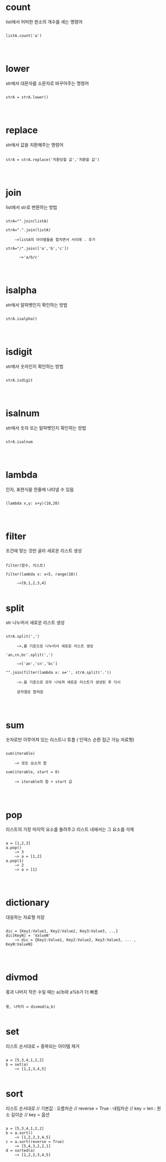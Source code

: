 count
=====

list에서 어떠한 원소의 개수를 세는 명령어

<pre>
<code>
listA.count('a')
</pre>
</code>

lower
=====

str에서 대문자를 소문자로 바꾸어주는 명령어

<pre>
<code>
strA = strA.lower()
</pre>
</code>

replace
=======

str에서 값을 치환해주는 명령어

<pre>
<code>
strA = strA.replace('치환당할 값','치환할 값')
</pre>
</code>

join
====

list에서 str로 변환하는 방법

<pre>
<code>
strA="".join(listA)

strA=".".join(listA) 

    —>listA의 아이템들을 합치면서 사이에 . 추가

strA="/".join(['a','b','c'])

      —>'a/b/c'
</pre>
</code>

isalpha
=======
str에서 알파벳인지 확인하는 방법

<pre>
<code>
strA.isalpha()
</pre>
</code>

isdigit
=======

str에서 숫자인지 확인하는 방법

<pre>
<code>
strA.isdigit
</pre>
</code>

isalnum
=======

str에서 숫자 또는 알파벳인지 확인하는 방법

<pre>
<code>
strA.isalnum
</pre>
</code>

lambda
======

인자, 표현식을 한줄에 나타낼 수 있음

<pre>
<code>
(lambda x,y: x+y)(10,20)
</pre>
</code>

filter
======

조건에 맞는 것만 골라 새로운 리스트 생성

<pre>
<code>
filter(함수, 리스트)

filter(lambda x: x<5, range(10))

     —>[0,1,2,3,4] 
</code>
</pre>

split
=====

str 나누어서 새로운 리스트 생성

<pre>
<code>
strA.split(',') 

     —>,를 기준으로 나누어서 새로운 리스트 생성

'an,cn,bc'.split(',') 

     —>['an','cn','bc']

"".join(filter(lambda x: x≠'', strA.split('.'))

     —>.을 기준으로 모두 나눠져 새로운 리스트가 생성된 후 다시 

     문자열로 합쳐짐
</pre>
</code>

sum
===

숫자로만 이루어져 있는 리스트나 튜플 ( 인덱스 순환 접근 가능 자료형)

<pre>
<code>
sum(iterable) 

    —> 모든 요소의 합

sum(iterable, start = 0) 

    —> iterable의 합 + start 값
</pre>
</code>

pop
===

리스트의 가장 마지막 요소를 돌려주고 리스트 내에서는 그 요소를 삭제
<pre>
<code>
a = [1,2,3]
a.pop()
    —> 3
    —> a = [1,2]
a.pop(1)
    —> 2
    —> a = [1]
</pre>
</code>

dictionary
==========

대응하는 자료형 저장
<pre>
<code>
dic = {Key1:Value1, Key2:Value2, Key3:Value3, ...}
dic[KeyN] = 'ValueN'
    —> dic = {Key1:Value1, Key2:Value2, Key3:Value3, ... , KeyN:ValueN}
</pre>
</code>

divmod
======

몫과 나머지
작은 수일 때는 a//b와 a%b가 더 빠름
<pre>
<code>
몫, 나머지 = divmod(a,b)
</code>
</pre>

set
===

리스트 순서대로 + 중복되는 아이템 제거
<pre>
<code>
a = [5,3,4,1,2,2]
b = set(a)
    —> [1,2,3,4,5]
</code>
</pre>

sort
====

리스트 순서대로
// 기본값 : 오름차순
// reverse = True : 내림차순
// key = len : 원소 길이순
// key = 옵션
<pre>
<code>
a = [5,3,4,1,2,2]
b = a.sort()
    —> [1,2,2,3,4,5]
c = a.sort(reverse = True)
    —> [5,4,3,2,2,1]
d = sorted(a)
    —> [1,2,2,3,4,5]
</code>
</pre>
